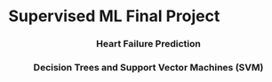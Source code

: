 # Supervised ML Final Project

<h3 align="center">Heart Failure Prediction</h3>
<h3 align="center">Decision Trees and Support Vector Machines (SVM)</h3>
